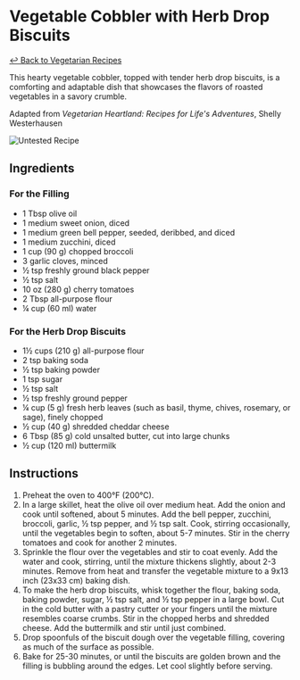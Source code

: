 # Vegetable Cobbler with Herb Drop Biscuits

[&larrhk; Back to Vegetarian Recipes](./README.md)

This hearty vegetable cobbler, topped with tender herb drop biscuits, is a comforting and adaptable dish that showcases the flavors of roasted vegetables in a savory crumble.

Adapted from _Vegetarian Heartland: Recipes for Life's Adventures_, Shelly Westerhausen

![Untested Recipe](https://badgen.net/badge/untested/recipe/AA4A44)

## Ingredients

### For the Filling
- 1 Tbsp olive oil
- 1 medium sweet onion, diced
- 1 medium green bell pepper, seeded, deribbed, and diced
- 1 medium zucchini, diced
- 1 cup (90 g) chopped broccoli
- 3 garlic cloves, minced
- ½ tsp freshly ground black pepper
- ½ tsp salt
- 10 oz (280 g) cherry tomatoes
- 2 Tbsp all-purpose flour
- ¼ cup (60 ml) water

### For the Herb Drop Biscuits
- 1½ cups (210 g) all-purpose flour
- 2 tsp baking soda
- ½ tsp baking powder
- 1 tsp sugar
- ½ tsp salt
- ½ tsp freshly ground pepper
- ¼ cup (5 g) fresh herb leaves (such as basil, thyme, chives, rosemary, or sage), finely chopped
- ½ cup (40 g) shredded cheddar cheese
- 6 Tbsp (85 g) cold unsalted butter, cut into large chunks
- ½ cup (120 ml) buttermilk

## Instructions

1. Preheat the oven to 400°F (200°C).
2. In a large skillet, heat the olive oil over medium heat. Add the onion and cook until softened, about 5 minutes. Add the bell pepper, zucchini, broccoli, garlic, ½ tsp pepper, and ½ tsp salt. Cook, stirring occasionally, until the vegetables begin to soften, about 5-7 minutes. Stir in the cherry tomatoes and cook for another 2 minutes.
3. Sprinkle the flour over the vegetables and stir to coat evenly. Add the water and cook, stirring, until the mixture thickens slightly, about 2-3 minutes. Remove from heat and transfer the vegetable mixture to a 9x13 inch (23x33 cm) baking dish.
4. To make the herb drop biscuits, whisk together the flour, baking soda, baking powder, sugar, ½ tsp salt, and ½ tsp pepper in a large bowl. Cut in the cold butter with a pastry cutter or your fingers until the mixture resembles coarse crumbs. Stir in the chopped herbs and shredded cheese. Add the buttermilk and stir until just combined.
5. Drop spoonfuls of the biscuit dough over the vegetable filling, covering as much of the surface as possible.
6. Bake for 25-30 minutes, or until the biscuits are golden brown and the filling is bubbling around the edges. Let cool slightly before serving.